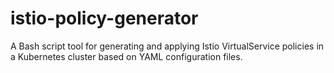 # istio-policy-generator
A Bash script tool for generating and applying Istio VirtualService policies in a Kubernetes cluster based on YAML configuration files.
